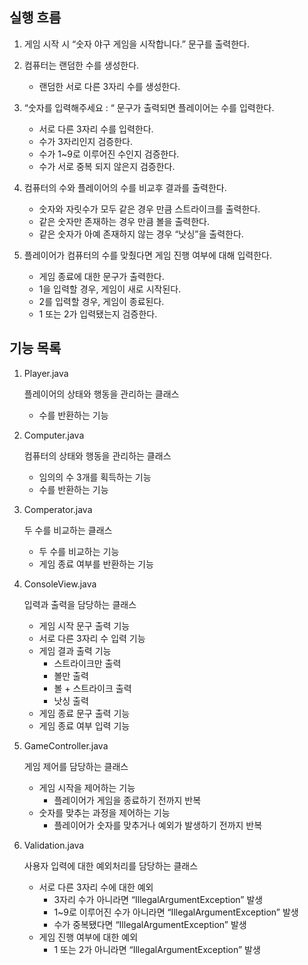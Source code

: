 ## 실행 흐름

1. 게임 시작 시 “숫자 야구 게임을 시작합니다.” 문구를 출력한다.


2. 컴퓨터는 랜덤한 수를 생성한다.
   - 랜덤한 서로 다른 3자리 수를 생성한다.


3. “숫자를 입력해주세요 : “ 문구가 출력되면 플레이어는 수를 입력한다.
   - 서로 다른 3자리 수를 입력한다.
   - 수가 3자리인지 검증한다.
   - 수가 1~9로 이루어진 수인지 검증한다.
   - 수가 서로 중복 되지 않은지 검증한다.

4. 컴퓨터의 수와 플레이어의 수를 비교후 결과를 출력한다.
   - 숫자와 자릿수가 모두 같은 경우 만큼 스트라이크를 출력한다.
   - 같은 숫자만 존재하는 경우 만큼 볼을 출력한다.
   - 같은 숫자가 아예 존재하지 않는 경우 “낫싱”을 출력한다.


5. 플레이어가 컴퓨터의 수를 맞췄다면 게임 진행 여부에 대해 입력한다.
   - 게임 종료에 대한 문구가 출력한다.
   - 1을 입력할 경우, 게임이 새로 시작된다.
   - 2를 입력할 경우, 게임이 종료된다.
   - 1 또는 2가 입력됐는지 검증한다.

## 기능 목록

1. Player.java

   플레이어의 상태와 행동을 관리하는 클래스

    - 수를 반환하는 기능


2. Computer.java

   컴퓨터의 상태와 행동을 관리하는 클래스

    - 임의의 수 3개를 획득하는 기능
    - 수를 반환하는 기능


3. Comperator.java

   두 수를 비교하는 클래스

   - 두 수를 비교하는 기능
   - 게임 종료 여부를 반환하는 기능


4. ConsoleView.java

   입력과 출력을 담당하는 클래스

   - 게임 시작 문구 출력 기능
   - 서로 다른 3자리 수 입력 기능
   - 게임 결과 출력 기능
      - 스트라이크만 출력
      - 볼만 출력
      - 볼 + 스트라이크 출력
      - 낫싱 출력
   - 게임 종료 문구 출력 기능
   - 게임 종료 여부 입력 기능


5. GameController.java

   게임 제어를 담당하는 클래스

   - 게임 시작을 제어하는 기능
      - 플레이어가 게임을 종료하기 전까지 반복
   - 숫자를 맞추는 과정을 제어하는 기능
      - 플레이어가 숫자를 맞추거나 예외가 발생하기 전까지 반복


6. Validation.java

   사용자 입력에 대한 예외처리를 담당하는 클래스

   - 서로 다른 3자리 수에 대한 예외
      - 3자리 수가 아니라면 “IllegalArgumentException” 발생
      - 1~9로 이루어진 수가 아니라면 “IllegalArgumentException” 발생
      - 수가 중복됐다면 “IllegalArgumentException” 발생
   - 게임 진행 여부에 대한 예외
      - 1 또는 2가 아니라면 “IllegalArgumentException” 발생